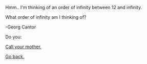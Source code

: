 Hmm.. I'm thinking of an order of infinity between 12 and infinity.

What order of infinity am I thinking of?

-Georg Cantor

Do you: 

[Call your mother.](../tell-mother/tell-mother.md)

[Go back.](../)